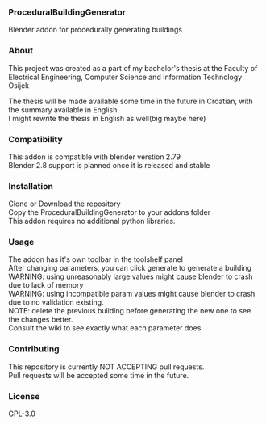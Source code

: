 ### ProceduralBuildingGenerator
Blender addon for procedurally generating buildings

### About
This project was created as a part of my bachelor's thesis at the Faculty of Electrical Engineering, Computer Science and Information Technology Osijek

The thesis will be made available some time in the future in Croatian, with the summary available in English.   
I might rewrite the thesis in English as well(big maybe here)  

### Compatibility
This addon is compatible with blender verstion 2.79  
Blender 2.8 support is planned once it is released and stable  

### Installation
Clone or Download the repository  
Copy the ProceduralBuildingGenerator to your addons folder  
This addon requires no additional python libraries.  

### Usage
The addon has it's own toolbar in the toolshelf panel  
After changing parameters, you can click generate to generate a building  
WARNING: using unreasonably large values might cause blender to crash due to lack of memory  
WARNING: using incompatible param values might cause blender to crash due to no validation existing.  
NOTE: delete the previous building before generating the new one to see the changes better.  
Consult the wiki to see exactly what each parameter does

### Contributing
This repository is currently NOT ACCEPTING pull requests.  
Pull requests will be accepted some time in the future.

### License
GPL-3.0
